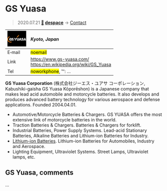 # GS Yuasa
> 2020.07.21 **[🚀](../index/index.md) [despace](index.md)** → [Contact](contact.md)

|[![](f/contact/g/gs_yuasa_logo1_thumb.png)](f/contact/g/gs_yuasa_logo1.png)|*Kyoto, Japan*|
|:--|:--|
|E‑mail| <mark>noemail</mark> |
|Link| <https://www.gs-yuasa.com/><br> <https://en.wikipedia.org/wiki/GS_Yuasa> |
|Tel| <mark>noworkphone</mark>, ℻: … |

**GS Yuasa Corporation** (株式会社ジーエス・ユアサ コーポレーション, Kabushiki-gaisha GS Yuasa Kōporēshon) is a Japanese company that makes lead acid automobile and motorcycle batteries. It also develops and produces advanced battery technology for various aerospace and defense applications. Founded 2004.04.01.

   - Automotive/Motorcycle Batteries & Chargers. GS YUASA offers the most extensive link of motorcycle batteries in the world.
   - Traction Batteries & Chargers. Batteries & Chargers for forklift.
   - Industrial Batteries, Power Supply Systems. Lead-acid Stationary Batteries, Alkaline Batteries and Lithium-ion Batteries for Industry.
   - [Lithium-ion Batteries](eb.md). Lithium-ion Batteries for Automobiles, Industry and Aerospace.
   - Lighting Equipment, Ultraviolet Systems. Street Lamps, Ultraviolet lamps, etc.

<p style="page-break-after:always"> </p>

## GS Yuasa, comments

…

